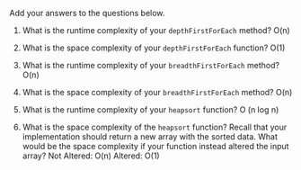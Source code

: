 Add your answers to the questions below.

1. What is the runtime complexity of your `depthFirstForEach` method? O(n)

2. What is the space complexity of your `depthFirstForEach` function? O(1)

3. What is the runtime complexity of your `breadthFirstForEach` method? O(n)

4. What is the space complexity of your `breadthFirstForEach` method? O(n)

5. What is the runtime complexity of your `heapsort` function? O (n log n)

6. What is the space complexity of the `heapsort` function? Recall that your implementation should return a new array with the sorted data. What would be the space complexity if your function instead altered the input array?
Not Altered: O(n)
Altered: O(1)